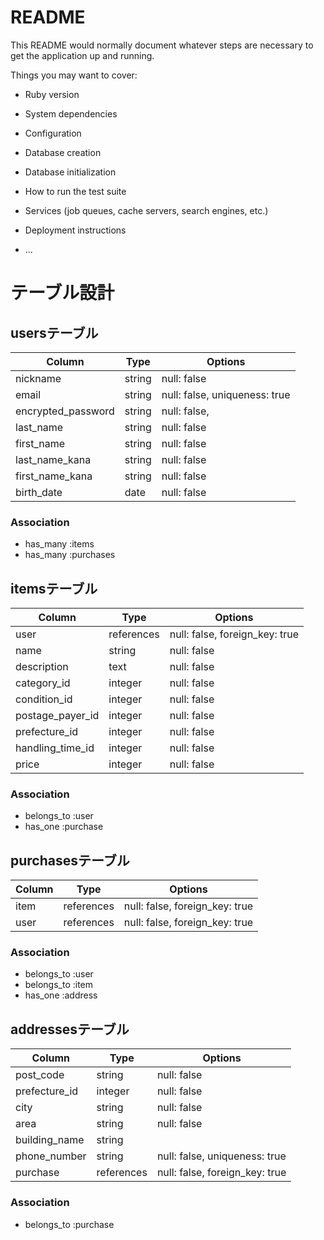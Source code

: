 # README

This README would normally document whatever steps are necessary to get the
application up and running.

Things you may want to cover:

* Ruby version

* System dependencies

* Configuration

* Database creation

* Database initialization

* How to run the test suite

* Services (job queues, cache servers, search engines, etc.)

* Deployment instructions

* ...

# テーブル設計
## usersテーブル

|Column            |Type  |Options                      |
|------------------|------|-----------------------------|
|nickname          |string|null: false                  |
|email             |string|null: false, uniqueness: true|
|encrypted_password|string|null: false,                 |
|last_name         |string|null: false                  |
|first_name        |string|null: false                  |
|last_name_kana    |string|null: false                  |
|first_name_kana   |string|null: false                  |
|birth_date        |date  |null: false                  |

### Association
- has_many :items
- has_many :purchases



## itemsテーブル

|Column          |Type      |Options                       |
|----------------|--------- |------------------------------|
|user            |references|null: false, foreign_key: true|
|name            |string    |null: false                   |
|description     |text      |null: false                   |
|category_id     |integer   |null: false                   |
|condition_id    |integer   |null: false                   |
|postage_payer_id|integer   |null: false                   |
|prefecture_id   |integer   |null: false                   |
|handling_time_id|integer   |null: false                   |
|price           |integer   |null: false                   |

### Association
- belongs_to :user
- has_one :purchase


## purchasesテーブル

|Column|Type      |Options                       |
|------|----------|------------------------------|
|item  |references|null: false, foreign_key: true|
|user  |references|null: false, foreign_key: true|

### Association
- belongs_to :user
- belongs_to :item
- has_one :address



## addressesテーブル

|Column       |Type      |Options                       |
|-------------|----------|------------------------------|
|post_code    |string    |null: false                   |
|prefecture_id|integer   |null: false                   |
|city         |string    |null: false                   |
|area         |string    |null: false                   |
|building_name|string    |                              |
|phone_number |string    |null: false, uniqueness: true |
|purchase     |references|null: false, foreign_key: true|

### Association
- belongs_to :purchase